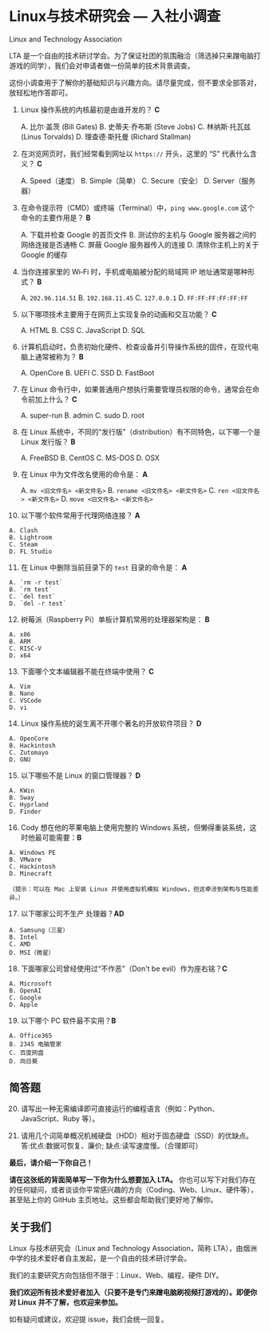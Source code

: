 # Linux与技术研究会 — 入社小调查

 Linux and Technology Association

 LTA 是一个自由的技术研讨学会。为了保证社团的氛围融洽（筛选掉只来蹭电脑打游戏的同学），我们会对申请者做一份简单的技术背景调查。

 这份小调查用于了解你的基础知识与兴趣方向。请尽量完成，但不要求全部答对，放轻松地作答即可。

 1. Linux 操作系统的内核最初是由谁开发的？ **C**

    A. 比尔·盖茨 (Bill Gates)
    B. 史蒂夫·乔布斯 (Steve Jobs)
    C. 林纳斯·托瓦兹 (Linus Torvalds)
    D. 理查德·斯托曼 (Richard Stallman)

 2. 在浏览网页时，我们经常看到网址以 `https://` 开头，这里的 “S” 代表什么含义？  **C**

    A. Speed（速度）
    B. Simple（简单）
    C. Secure（安全）
    D. Server（服务器）

 3. 在命令提示符（CMD）或终端（Terminal）中，`ping www.google.com` 这个命令的主要作用是？  **B**

    A. 下载并检查 Google 的首页文件
    B. 测试你的主机与 Google 服务器之间的网络连接是否通畅
    C. 屏蔽 Google 服务器传入的连接
    D. 清除你主机上的关于 Google 的缓存

 4. 当你连接家里的 Wi‑Fi 时，手机或电脑被分配的局域网 IP 地址通常是哪种形式？  **B**

    A. `202.96.114.51`
    B. `192.168.11.45`
    C. `127.0.0.1`
    D. `FF:FF:FF:FF:FF:FF`

 5. 以下哪项技术主要用于在网页上实现复杂的动画和交互功能？  **C**

    A. HTML
    B. CSS
    C. JavaScript
    D. SQL

 6. 计算机启动时，负责初始化硬件、检查设备并引导操作系统的固件，在现代电脑上通常被称为？  **B**

    A. OpenCore
    B. UEFI
    C. SSD
    D. FastBoot

 7. 在 Linux 命令行中，如果普通用户想执行需要管理员权限的命令，通常会在命令前加上什么？  **C**

    A. super-run
    B. admin
    C. sudo
    D. root

 8. 在 Linux 系统中，不同的“发行版”（distribution）有不同特色，以下哪一个是 Linux 发行版？ **B**

    A. FreeBSD
    B. CentOS
    C. MS-DOS
    D. OSX

 9. 在 Linux 中为文件改名使用的命令是：  **A**

    A. `mv <旧文件名> <新文件名>`
    B. `rename <旧文件名> <新文件名>`
    C. `ren <旧文件名> <新文件名>`
    D. `move <旧文件名> <新文件名>`

 10. 以下哪个软件常用于代理网络连接？  **A**

    A. Clash
    B. Lightroom
    C. Steam
    D. FL Studio

 11. 在 Linux 中删除当前目录下的 `test` 目录的命令是：  **A**

    A. `rm -r test`
    B. `rm test`
    C. `del test`
    D. `del -r test`

 12. 树莓派（Raspberry Pi）单板计算机常用的处理器架构是：  **B**

    A. x86
    B. ARM
    C. RISC-V
    D. x64

 13. 下面哪个文本编辑器不能在终端中使用？  **C**

    A. Vim
    B. Nano
    C. VSCode
    D. vi

 14. Linux 操作系统的诞生离不开哪个著名的开放软件项目？  **D**

    A. OpenCore
    B. Hackintosh
    C. Zutomayo
    D. GNU

 15. 以下哪些不是 Linux 的窗口管理器？  **D**

    A. KWin
    B. Sway
    C. Hyprland
    D. Finder

 16. Cody 想在他的苹果电脑上使用完整的 Windows 系统，但懒得重装系统，这时他最可能需要：**B**

    A. Windows PE
    B. VMware
    C. Hackintosh
    D. Minecraft

    （提示：可以在 Mac 上安装 Linux 并使用虚拟机模拟 Windows，但这牵涉到架构与性能差异。）

 17. 以下哪家公司不生产 处理器？**AD**

    A. Samsung（三星）
    B. Intel
    C. AMD
    D. MSI（微星）

 18. 下面哪家公司曾经使用过“不作恶”（Don't be evil）作为座右铭？**C**

    A. Microsoft
    B. OpenAI
    C. Google
    D. Apple

 19. 以下哪个 PC 软件最不实用？**B**

    A. Office365
    B. 2345 电脑管家
    C. 百度网盘
    D. 向日葵

## 简答题

 20. 请写出一种无需编译即可直接运行的编程语言（例如：Python、JavaScript、Ruby 等）。

 21. 请用几个词简单概况机械硬盘（HDD）相对于固态硬盘（SSD）的优缺点。
  答:优点:数据可恢复、廉价; 缺点:读写速度慢。（合理即可）

 **最后，请介绍一下你自己！**

 **请在这张纸的背面简单写一下你为什么想要加入 LTA。** 你也可以写下对我们存在的任何疑问，或者谈谈你平常感兴趣的方向（Coding、Web、Linux、硬件等），甚至贴上你的 GitHub 主页地址。这些都会帮助我们更好地了解你。

## 关于我们

 Linux 与技术研究会（Linux and Technology Association，简称 LTA），由烟洲中学的技术爱好者自主发起，是一个自由的技术研讨学会。

 我们的主要研究方向包括但不限于：Linux、Web、编程、硬件 DIY。

 **我们欢迎所有技术爱好者加入（只要不是专门来蹭电脑刷视频打游戏的）。即便你对 Linux 并不了解，也欢迎来参加。**

 如有疑问或建议，欢迎提 issue，我们会统一回复。
